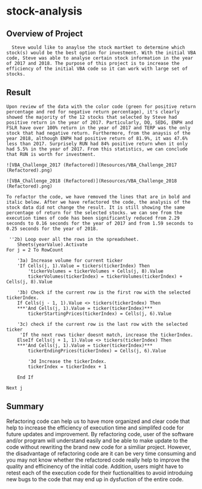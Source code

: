 # stock-analysis
## Overview of Project
      Steve would like to anaylse the stock martket to determine which stock(s) would be the best option for investment. With the initial VBA code, Steve was able to analyse certain stock information in the year of 2017 and 2018. The purpose of this project is to increase the efficiency of the initial VBA code so it can work with large set of stocks.

 ## Result

    Upon review of the data with the color code (green for positive return percentage and red for negative return percentage), it's clearly showed the majority of the 12 stocks that selected by Steve had positive return in the year of 2017. Particularly, DQ, SEDG, ENPH and FSLR have over 100% return in the year of 2017 and TERP was the only stock that had negative return. Furthermore, from the anaysis of the year 2018, although ENPH had positive return of 81.9%, it was 47.6% less than 2017. Surprisely RUN had 84% positive return when it only had 5.5% in the year of 2017. From this statistics, we can conclude that RUN is worth for investment.  
    
    ![VBA_Challenge_2017 (Refactored)](Resources/VBA_Challenge_2017 (Refactored).png)

    ![VBA_Challenge_2018 (Refactored)](Resources/VBA_Challenge_2018 (Refactored).png)

    To refactor the code, we have removed the lines that are in bold and italic below. After we have refactored the code, the analysis of the stock data did not change the result. It is still showing the same percentage of return for the selected stocks. we can see from the execution times of code has been significantly reduced from 2.29 seconds to 0.16 seconds for the year of 2017 and from 1.59 seconds to 0.25 seconds for the year of 2018. 
    
     ''2b) Loop over all the rows in the spreadsheet.
        Sheets(yearValue).Activate
    For j = 2 To RowCount
    
        '3a) Increase volume for current ticker
        'If Cells(j, 1).Value = tickers(tickerIndex) Then
            'tickerVolumes = tickerVolumes + Cells(j, 8).Value
            tickerVolumes(tickerIndex) = tickerVolumes(tickerIndex) + Cells(j, 8).Value
            
        '3b) Check if the current row is the first row with the selected tickerIndex.
        If Cells(j - 1, 1).Value <> tickers(tickerIndex) Then
        ***'And Cells(j, 1).Value = ticker(tickerIndex)***
            tickerStartingPrices(tickerIndex) = Cells(j, 6).Value
        
        '3c) check if the current row is the last row with the selected ticker
         'If the next rows ticker doesnt match, increase the tickerIndex.
        ElseIf Cells(j + 1, 1).Value <> tickers(tickerIndex) Then
        ***'And Cells(j, 1).Value = ticker(tickerIndex)***
            tickerEndingPrices(tickerIndex) = Cells(j, 6).Value
            
            '3d Increase the tickerIndex.
            tickerIndex = tickerIndex + 1
            
        End If
    
    Next j


## Summary

   Refactoring code can help us to have more organized and clear code that help to increase the efficiency of execution time and simplifed code for future updates and improvement. By refactoring code, user of the software and/or program will understand easily and be able to make update to the code without rewriting the brand new code for a similiar project. However, the disadvantage of refactoring code are it can be very time consuming and you may not know whether the refactored code really help to improve the quality and efficinency of the initial code. Addition, users might have to retest each of the execution code for their fuctionalities to avoid introduing new bugs to the code that may end up in dysfuction of the entire code. 
